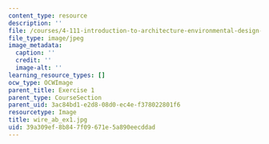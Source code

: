 ```yaml
---
content_type: resource
description: ''
file: /courses/4-111-introduction-to-architecture-environmental-design-spring-2014/39a309ef8b847f09671e5a890eecddad_wire_ab_ex1.jpg
file_type: image/jpeg
image_metadata:
  caption: ''
  credit: ''
  image-alt: ''
learning_resource_types: []
ocw_type: OCWImage
parent_title: Exercise 1
parent_type: CourseSection
parent_uid: 3ac84bd1-e2d8-08d0-ec4e-f378022801f6
resourcetype: Image
title: wire_ab_ex1.jpg
uid: 39a309ef-8b84-7f09-671e-5a890eecddad
---
```

